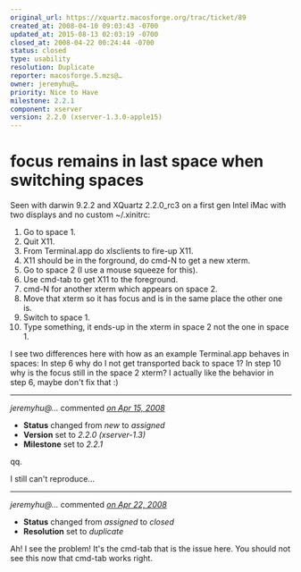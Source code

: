 ```yaml
---
original_url: https://xquartz.macosforge.org/trac/ticket/89
created_at: 2008-04-10 09:03:43 -0700
updated_at: 2015-08-13 02:03:19 -0700
closed_at: 2008-04-22 00:24:44 -0700
status: closed
type: usability
resolution: Duplicate
reporter: macosforge.5.mzs@…
owner: jeremyhu@…
priority: Nice to Have
milestone: 2.2.1
component: xserver
version: 2.2.0 (xserver-1.3.0-apple15)
---
```


focus remains in last space when switching spaces
=================================================


Seen with darwin 9.2.2 and XQuartz 2.2.0\_rc3 on a first gen Intel iMac with two displays and no custom ~/.xinitrc:

1.  Go to space 1.
2.  Quit X11.
3.  From Terminal.app do xlsclients to fire-up X11.
4.  X11 should be in the forground, do cmd-N to get a new xterm.
5.  Go to space 2 (I use a mouse squeeze for this).
6.  Use cmd-tab to get X11 to the foreground.
7.  cmd-N for another xterm which appears on space 2.
8.  Move that xterm so it has focus and is in the same place the other one is.
9.  Switch to space 1.
10. Type something, it ends-up in the xterm in space 2 not the one in space 1.

I see two differences here with how as an example Terminal.app behaves in
spaces:
In step 6 why do I not get transported back to space 1?
In step 10 why is the focus still in the space 2 xterm?
I actually like the behavior in step 6, maybe don't fix that :)



---

*jeremyhu@…* commented *[on Apr 15, 2008](https://xquartz.macosforge.org/trac/ticket/89#comment:1 "April 15, 2008 at 10:40 PM PDT")*

-   **Status** changed from *new* to *assigned*
-   **Version** set to *2.2.0 (xserver-1.3)*
-   **Milestone** set to *2.2.1*

qq.

I still can't reproduce...



---

*jeremyhu@…* commented *[on Apr 22, 2008](https://xquartz.macosforge.org/trac/ticket/89#comment:2 "April 22, 2008 at 12:24 AM PDT")*

-   **Status** changed from *assigned* to *closed*
-   **Resolution** set to *duplicate*

Ah! I see the problem! It's the cmd-tab that is the issue here. You should not see this now that cmd-tab works right.




